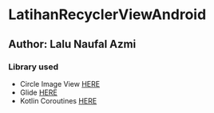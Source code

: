 # LatihanRecyclerViewAndroid
## Author: Lalu Naufal Azmi
### Library used
 * Circle Image View [HERE](https://github.com/hdodenhof/CircleImageView)
 * Glide [HERE](https://github.com/bumptech/glide)
 * Kotlin Coroutines [HERE](https://github.com/Kotlin/kotlinx.coroutines)
